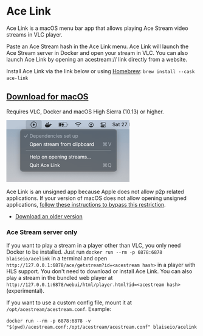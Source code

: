 # Ace Link

Ace Link is a macOS menu bar app that allows playing Ace Stream video streams in VLC player. 

Paste an Ace Stream hash in the Ace Link menu. Ace Link will launch the Ace Stream server in Docker and open your stream in VLC. You can also launch Ace Link by opening an acestream:// link directly from a website.

Install Ace Link via the link below or using [Homebrew](https://brew.sh): `brew install --cask ace-link`

## [Download for macOS](https://github.com/blaise-io/acelink/releases/download/1.9.0/Ace.Link.1.9.0.dmg)

Requires VLC, Docker and macOS High Sierra (10.13) or higher.

<img src="acelink.png" width="324" alt="Ace Link" />

Ace Link is an unsigned app because Apple does not allow p2p related applications. If your version of macOS does not allow opening unsigned applications, [follow these instructions to bypass this restriction](http://osxdaily.com/2016/09/27/allow-apps-from-anywhere-macos-gatekeeper/).

 - [Download an older version](https://github.com/blaise-io/acelink/releases)


### Ace Stream server only

If you want to play a stream in a player other than VLC, you only need Docker to be installed. Just run `docker run --rm -p 6878:6878 blaiseio/acelink` in a terminal and open `http://127.0.0.1:6878/ace/getstream?id=<acestream hash>` in a player with HLS support. You don't need to download or install Ace Link. You can also play a stream in the bundled web player at `http://127.0.0.1:6878/webui/html/player.html?id=<acestream hash>` (experimental).

If you want to use a custom config file, mount it at `/opt/acestream/acestream.conf`. Example: 
```
docker run --rm -p 6878:6878 -v "$(pwd)/acestream.conf:/opt/acestream/acestream.conf" blaiseio/acelink
```
